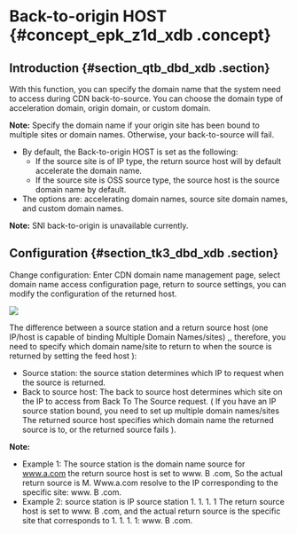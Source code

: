 # Back-to-origin HOST {#concept_epk_z1d_xdb .concept}

## Introduction {#section_qtb_dbd_xdb .section}

With this function, you can specify the domain name that the system need to access during CDN back-to-source. You can choose the domain type of acceleration domain, origin domain, or custom domain.

**Note:** Specify the domain name if your origin site has been bound to multiple sites or domain names. Otherwise, your back-to-source will fail.

-   By default, the Back-to-origin HOST is set as the following:
    -   If the source site is of IP type, the return source host will by default accelerate the domain name.
    -   If the source site is OSS source type, the source host is the source domain name by default.
-   The options are: accelerating domain names, source site domain names, and custom domain names.

**Note:** SNI back-to-origin is unavailable currently.

## Configuration {#section_tk3_dbd_xdb .section}

Change configuration: Enter CDN domain name management page, select domain name access configuration page, return to source settings, you can modify the configuration of the returned host.

![](images/3347_en-US.png)

The difference between a source station and a return source host \(one IP/host is capable of binding Multiple Domain Names/sites\) ,, therefore, you need to specify which domain name/site to return to when the source is returned by setting the feed host \):

-   Source station: the source station determines which IP to request when the source is returned.
-   Back to source host: The back to source host determines which site on the IP to access from Back To The Source request. \( If you have an IP source station bound, you need to set up multiple domain names/sites The returned source host specifies which domain name the returned source is to, or the returned source fails \).

**Note:** 

-   Example 1: The source station is the domain name source for www.a.com the return source host is set to www. B .com, So the actual return source is M. Www.a.com resolve to the IP corresponding to the specific site: www. B .com.
-   Example 2: source station is IP source station 1. 1. 1. 1 The return source host is set to www. B .com, and the actual return source is the specific site that corresponds to 1. 1. 1. 1: www. B .com.

